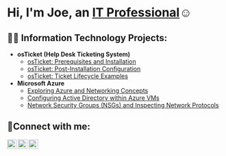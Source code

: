 <h1>Hi, I'm Joe, an <a href="https://linkedin.com/in/Josh">IT Professional</a>☺</h1>

<h2>👨‍💻 Information Technology Projects:</h2>

- <b>osTicket (Help Desk Ticketing System)</b>
  - [osTicket: Prerequisites and Installation](https://github.com/joshma/osticket-prereqs)
  - [osTicket: Post-Installation Configuration](https://github.com/JPac45/post-install-config)
  - [osTicket: Ticket Lifecycle Examples](https://github.com/joshma/ticket-lifecycle)
- <b>Microsoft Azure</b>
  - [Exploring Azure and Networking Concepts](https://github.com/joshma/configure-ad)
  - [Configuring Active Directory within Azure VMs](https://github.com/joshma/configure-ad)
  - [Network Security Groups (NSGs) and Inspecting Network Protocols](https://github.com/joshma/azure-network-protocols)

<h2>🤳Connect with me:</h2>

[<img align="left" alt="Josh | Twitter" width="22px" src="https://cdn.jsdelivr.net/npm/simple-icons@v3/icons/twitter.svg" />][twitter]
[<img align="left" alt="Josh | LinkedIn" width="22px" src="https://cdn.jsdelivr.net/npm/simple-icons@v3/icons/linkedin.svg" />][linkedin]
[<img align="left" alt="Josh | Instagram" width="22px" src="https://cdn.jsdelivr.net/npm/simple-icons@v3/icons/instagram.svg" />][instagram]

[twitter]: https://twitter.com/Josh
[instagram]: https://www.instagram.com/Josh
[linkedin]: https://linkedin.com/in/Josh
